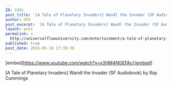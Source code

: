 ```yaml
---
ID: 5301
post_title: '[A Tale of Planetary Invaders] Wandl the Invader (SF Audiobook)'
author: UfU
post_excerpt: '[A Tale of Planetary Invaders] Wandl the Invader (SF Audiobook) by Ray Cummings'
layout: post
permalink: >
  http://universalflowuniversity.com/entertainment/a-tale-of-planetary-invaders-wandl-the-invader-sf-audiobook/
published: true
post_date: 2015-05-10 17:39:39
---
```

[embed]https://www.youtube.com/watch?v=x3HM4NGEFAc[/embed]<br>
<p>[A Tale of Planetary Invaders] Wandl the Invader (SF Audiobook) by Ray Cummings</p>